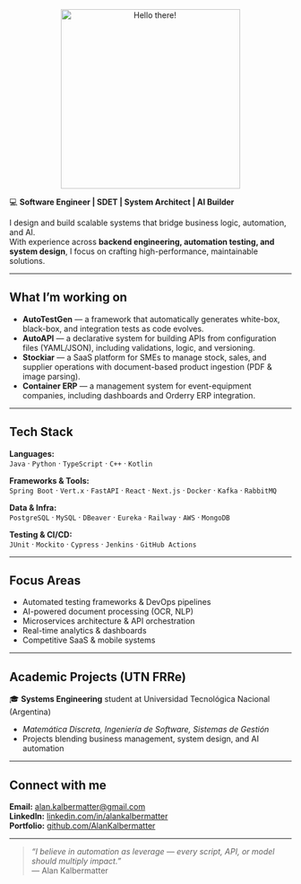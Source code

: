 <div align="center">
  <img src="https://media1.giphy.com/media/v1.Y2lkPTc5MGI3NjExN2Q3dHR2bDNzaHRpOGo4OWd0bWI3MW9sbmwwenl4YXk0dGRncmJ4dyZlcD12MV9pbnRlcm5hbF9naWZfYnlfaWQmY3Q9Zw/Nx0rz3jtxtEre/giphy.gif" width="320" alt="Hello there!">
</div>

💻 **Software Engineer | SDET | System Architect | AI Builder**

I design and build scalable systems that bridge business logic, automation, and AI.  
With experience across **backend engineering, automation testing, and system design**, I focus on crafting high-performance, maintainable solutions.

---

## What I’m working on

-  **AutoTestGen** — a framework that automatically generates white-box, black-box, and integration tests as code evolves.
-  **AutoAPI** — a declarative system for building APIs from configuration files (YAML/JSON), including validations, logic, and versioning.
-  **Stockiar** — a SaaS platform for SMEs to manage stock, sales, and supplier operations with document-based product ingestion (PDF & image parsing).
-  **Container ERP** — a management system for event-equipment companies, including dashboards and Orderry ERP integration.

---

##  Tech Stack

**Languages:**  
`Java` · `Python` · `TypeScript` · `C++` · `Kotlin`

**Frameworks & Tools:**  
`Spring Boot` · `Vert.x` · `FastAPI` · `React` · `Next.js` · `Docker` · `Kafka` · `RabbitMQ`

**Data & Infra:**  
`PostgreSQL` · `MySQL` · `DBeaver` · `Eureka` · `Railway` · `AWS` · `MongoDB`

**Testing & CI/CD:**  
`JUnit` · `Mockito` · `Cypress` · `Jenkins` · `GitHub Actions`

---

## Focus Areas

- Automated testing frameworks & DevOps pipelines  
- AI-powered document processing (OCR, NLP)  
- Microservices architecture & API orchestration  
- Real-time analytics & dashboards  
- Competitive SaaS & mobile systems  

---

## Academic Projects (UTN FRRe)

🎓 **Systems Engineering** student at Universidad Tecnológica Nacional (Argentina)  
- *Matemática Discreta, Ingeniería de Software, Sistemas de Gestión*  
- Projects blending business management, system design, and AI automation  

---

## Connect with me

 **Email:** alan.kalbermatter@gmail.com  
 **LinkedIn:** [linkedin.com/in/alankalbermatter](https://linkedin.com/in/alankalbermatter)  
 **Portfolio:** [github.com/AlanKalbermatter](https://github.com/AlanKalbermatter)

---

> *“I believe in automation as leverage — every script, API, or model should multiply impact.”*  
> — Alan Kalbermatter
